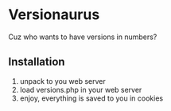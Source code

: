 # Versionaurus

Cuz who wants to have versions in numbers?

## Installation

1. unpack to you web server
2. load versions.php in your web server
3. enjoy, everything is saved to you in cookies